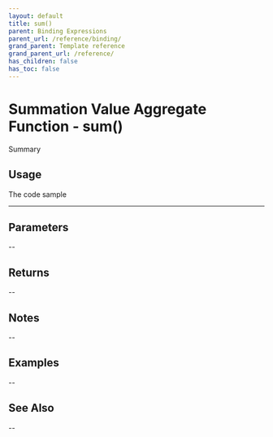 ```yaml
---
layout: default
title: sum()
parent: Binding Expressions
parent_url: /reference/binding/
grand_parent: Template reference
grand_parent_url: /reference/
has_children: false
has_toc: false
---
```


# Summation Value Aggregate Function - sum()

Summary

## Usage

 The code sample

---

## Parameters

--

## Returns 

--

## Notes


-- 

## Examples


--


## See Also


--

